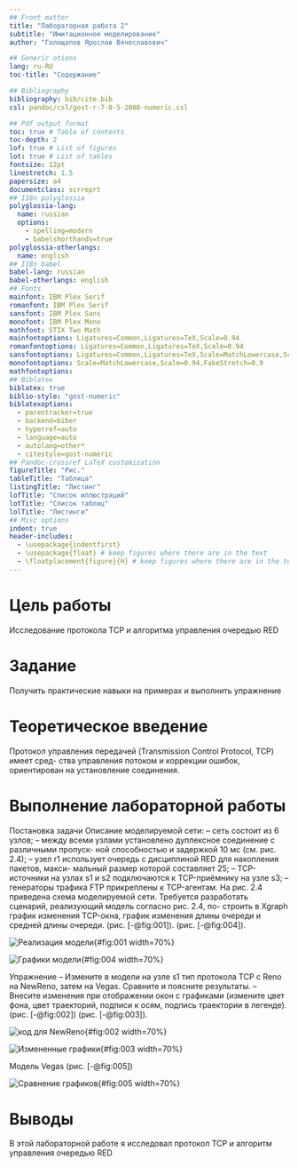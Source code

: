 ```yaml
---
## Front matter
title: "Лабораторная работа 2"
subtitle: "Имитационное моделирование"
author: "Голощапов Ярослав Вячеславович"

## Generic otions
lang: ru-RU
toc-title: "Содержание"

## Bibliography
bibliography: bib/cite.bib
csl: pandoc/csl/gost-r-7-0-5-2008-numeric.csl

## Pdf output format
toc: true # Table of contents
toc-depth: 2
lof: true # List of figures
lot: true # List of tables
fontsize: 12pt
linestretch: 1.5
papersize: a4
documentclass: scrreprt
## I18n polyglossia
polyglossia-lang:
  name: russian
  options:
	- spelling=modern
	- babelshorthands=true
polyglossia-otherlangs:
  name: english
## I18n babel
babel-lang: russian
babel-otherlangs: english
## Fonts
mainfont: IBM Plex Serif
romanfont: IBM Plex Serif
sansfont: IBM Plex Sans
monofont: IBM Plex Mono
mathfont: STIX Two Math
mainfontoptions: Ligatures=Common,Ligatures=TeX,Scale=0.94
romanfontoptions: Ligatures=Common,Ligatures=TeX,Scale=0.94
sansfontoptions: Ligatures=Common,Ligatures=TeX,Scale=MatchLowercase,Scale=0.94
monofontoptions: Scale=MatchLowercase,Scale=0.94,FakeStretch=0.9
mathfontoptions:
## Biblatex
biblatex: true
biblio-style: "gost-numeric"
biblatexoptions:
  - parentracker=true
  - backend=biber
  - hyperref=auto
  - language=auto
  - autolang=other*
  - citestyle=gost-numeric
## Pandoc-crossref LaTeX customization
figureTitle: "Рис."
tableTitle: "Таблица"
listingTitle: "Листинг"
lofTitle: "Список иллюстраций"
lotTitle: "Список таблиц"
lolTitle: "Листинги"
## Misc options
indent: true
header-includes:
  - \usepackage{indentfirst}
  - \usepackage{float} # keep figures where there are in the text
  - \floatplacement{figure}{H} # keep figures where there are in the text
---
```


# Цель работы

Исследование протокола TCP и алгоритма управления очередью RED

# Задание

Получить практические навыки на примерах и выполнить упражнение

# Теоретическое введение

Протокол управления передачей (Transmission Control Protocol, TCP) имеет сред-
ства управления потоком и коррекции ошибок, ориентирован на установление
соединения.

# Выполнение лабораторной работы

Постановка задачи Описание моделируемой сети:
– сеть состоит из 6 узлов;
– между всеми узлами установлено дуплексное соединение с различными пропуск-
ной способностью и задержкой 10 мс (см. рис. 2.4);
– узел r1 использует очередь с дисциплиной RED для накопления пакетов, макси-
мальный размер которой составляет 25;
– TCP-источники на узлах s1 и s2 подключаются к TCP-приёмнику на узле s3;
– генераторы трафика FTP прикреплены к TCP-агентам.
На рис. 2.4 приведена схема моделируемой сети. 
Требуется разработать сценарий, реализующий модель согласно рис. 2.4, по-
строить в Xgraph график изменения TCP-окна, график изменения длины очереди
и средней длины очереди. (рис. [-@fig:001]). (рис. [-@fig:004]).

![Реализация модели](image/01.jpg){#fig:001 width=70%}

![Графики модели](image/04.jpg){#fig:004 width=70%}

Упражнение
– Измените в модели на узле s1 тип протокола TCP с Reno на NewReno, затем на
Vegas. Сравните и поясните результаты.
– Внесите изменения при отображении окон с графиками (измените цвет фона,
цвет траекторий, подписи к осям, подпись траектории в легенде). (рис. [-@fig:002]) (рис. [-@fig:003]).

![код для NewReno](image/02.jpg){#fig:002 width=70%}

![Измененные графики](image/03.jpg){#fig:003 width=70%}

Модель Vegas (рис. [-@fig:005])

![Сравнение графиков](image/05.jpg){#fig:005 width=70%}


# Выводы

В этой лабораторной работе я исследовал протокол TCP и алгоритм управления очередью RED


